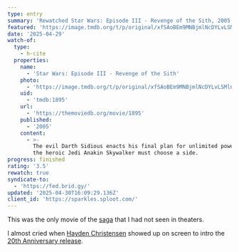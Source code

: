 ```yaml
---
type: entry
summary: 'Rewatched Star Wars: Episode III - Revenge of the Sith, 2005 - ★★★½'
featured: 'https://image.tmdb.org/t/p/original/xfSAoBEm9MNBjmlNcDYLvLSMlnq.jpg'
date: '2025-04-29'
watch-of:
  type:
    - h-cite
  properties:
    name:
      - 'Star Wars: Episode III - Revenge of the Sith'
    photo:
      - 'https://image.tmdb.org/t/p/original/xfSAoBEm9MNBjmlNcDYLvLSMlnq.jpg'
    uid:
      - 'tmdb:1895'
    url:
      - 'https://themoviedb.org/movie/1895'
    published:
      - '2005'
    content:
      - >-
        The evil Darth Sidious enacts his final plan for unlimited power -- and
        the heroic Jedi Anakin Skywalker must choose a side.
progress: finished
rating: '3.5'
rewatch: true
syndicate-to:
  - 'https://fed.brid.gy/'
updated: '2025-04-30T16:09:29.136Z'
client_id: 'https://sparkles.sploot.com/'
---
```

This was the only movie of the [saga](https://en.wikipedia.org/wiki/List_of_Star_Wars_films) that I had not seen in theaters.

I almost cried when [Hayden Christensen](https://themoviedb.org/person/17244) showed up on screen to intro the [20th Anniversary release](https://www.starwars.com/news/revenge-of-the-sith-20th-anniversary-theatrical-release).
